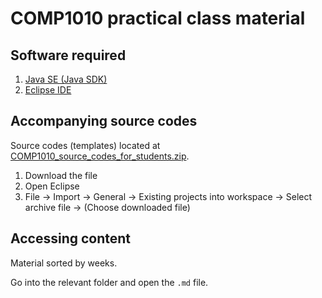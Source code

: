 # COMP1010 practical class material

## Software required

1. [Java SE (Java SDK)](https://www.oracle.com/java/technologies/javase-downloads.html)
2. [Eclipse IDE](https://www.eclipse.org/downloads/)

## Accompanying source codes

Source codes (templates) located at [COMP1010_source_codes_for_students.zip](./COMP1010_source_codes_for_students.zip).

1. Download the file
2. Open Eclipse
3. File -> Import -> General -> Existing projects into workspace -> Select archive file -> (Choose downloaded file)

## Accessing content

Material sorted by weeks.

Go into the relevant folder and open the `.md` file.

